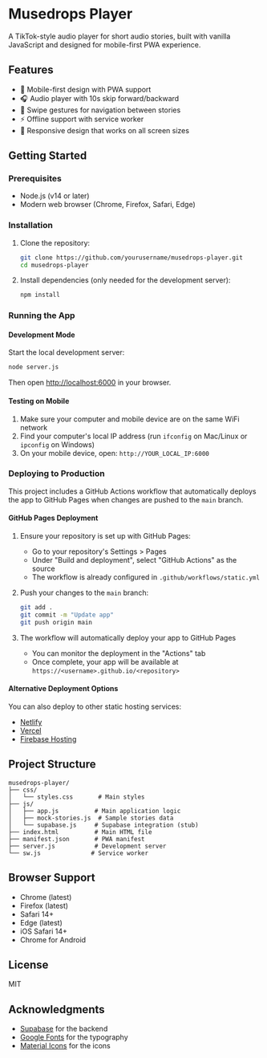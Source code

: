 # Musedrops Player

A TikTok-style audio player for short audio stories, built with vanilla JavaScript and designed for mobile-first PWA experience.

## Features

- 📱 Mobile-first design with PWA support
- 🎧 Audio player with 10s skip forward/backward
- 🔄 Swipe gestures for navigation between stories
- ⚡ Offline support with service worker
- 🎨 Responsive design that works on all screen sizes

## Getting Started

### Prerequisites

- Node.js (v14 or later)
- Modern web browser (Chrome, Firefox, Safari, Edge)

### Installation

1. Clone the repository:

   ```bash
   git clone https://github.com/yourusername/musedrops-player.git
   cd musedrops-player
   ```

2. Install dependencies (only needed for the development server):
   ```bash
   npm install
   ```

### Running the App

#### Development Mode

Start the local development server:

```bash
node server.js
```

Then open [http://localhost:6000](http://localhost:6000) in your browser.

#### Testing on Mobile

1. Make sure your computer and mobile device are on the same WiFi network
2. Find your computer's local IP address (run `ifconfig` on Mac/Linux or `ipconfig` on Windows)
3. On your mobile device, open: `http://YOUR_LOCAL_IP:6000`

### Deploying to Production

This project includes a GitHub Actions workflow that automatically deploys the app to GitHub Pages when changes are pushed to the `main` branch.

#### GitHub Pages Deployment

1. Ensure your repository is set up with GitHub Pages:

   - Go to your repository's Settings > Pages
   - Under "Build and deployment", select "GitHub Actions" as the source
   - The workflow is already configured in `.github/workflows/static.yml`

2. Push your changes to the `main` branch:

   ```bash
   git add .
   git commit -m "Update app"
   git push origin main
   ```

3. The workflow will automatically deploy your app to GitHub Pages
   - You can monitor the deployment in the "Actions" tab
   - Once complete, your app will be available at `https://<username>.github.io/<repository>`

#### Alternative Deployment Options

You can also deploy to other static hosting services:

- [Netlify](https://www.netlify.com/)
- [Vercel](https://vercel.com/)
- [Firebase Hosting](https://firebase.google.com/docs/hosting)

## Project Structure

```
musedrops-player/
├── css/
│   └── styles.css       # Main styles
├── js/
│   ├── app.js          # Main application logic
│   ├── mock-stories.js  # Sample stories data
│   └── supabase.js     # Supabase integration (stub)
├── index.html          # Main HTML file
├── manifest.json       # PWA manifest
├── server.js           # Development server
└── sw.js              # Service worker
```

## Browser Support

- Chrome (latest)
- Firefox (latest)
- Safari 14+
- Edge (latest)
- iOS Safari 14+
- Chrome for Android

## License

MIT

## Acknowledgments

- [Supabase](https://supabase.com/) for the backend
- [Google Fonts](https://fonts.google.com/) for the typography
- [Material Icons](https://fonts.google.com/icons) for the icons
